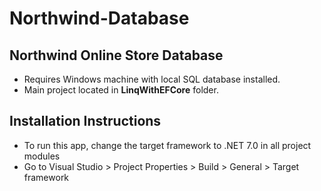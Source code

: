 # Northwind-Database

## Northwind Online Store Database
* Requires Windows machine with local SQL database installed.
* Main project located in <b>LinqWithEFCore</b> folder.

## Installation Instructions
* To run this app, change the target framework to .NET 7.0 in all project modules
* Go to Visual Studio > Project Properties > Build > General > Target framework
